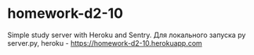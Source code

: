 # homework-d2-10
Simple study server with Heroku and Sentry.
Для локального запуска py server.py, heroku - https://homework-d2-10.herokuapp.com
